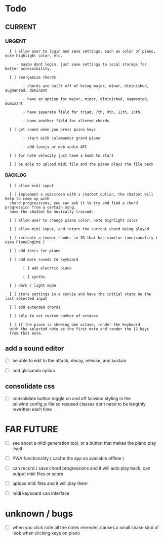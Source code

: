 # Todo

## CURRENT

### URGENT

      [ ] allow user to login and save settings, such as color of piano, note highlight color, etc.
        
         - maybe dont login, just save settings to local storage for better accessibility.

      [ ] reorganize chords

            - chords are built off of being major, minor, diminished, augmented, dominant

            - have an option for major, minor, diminished, augmented, dominant

            - have seperate field for triad, 7th, 9th, 11th, 13th,

            - have another field for altered chords

      [ ] get sound when you press piano keys

            - start with salamander grand piano

            - add tunejs or web audio API

      [ ] for note velocity just have a knob to start

      [ ] be able to upload midi file and the piano plays the file back

#### BACKLOG

      [ ] allow midi input

      [ ] implement a subscreen with a chatbot option, the chatbot will help to come up with
      chord progressions, you can ask it to try and find a chord progression from a certain song,
      have the chatbot be musically trained.

      [ ] allow user to change piano color, note highlight color

      [ ] allow midi input, and return the current chord being played

      [ ] recreate a fender rhodes in 3D that has similar functionality ( uses PianoEngine )

      [ ] add tests for piano

      [ ] add more sounds to keyboard

            [ ] add electric piano

            [ ] synths

      [ ] dark / light mode

      [ ] store settings in a cookie and have the initial state be the last selected input

      [ ] add extended chords

      [ ] able to set custom number of octaves

      [ ] if the piano is showing one octave, render the keyboard
      with the selected note as the first note and render the 12 keys
      from that note.

## add a sound editor

- [ ] be able to edit to the attack, decay, release, and sustain

- [ ] add glissando option

## consolidate css

- [ ] consolidate button toggle on and off tailwind styling in the tailwind.config.js file so resused classes dont need to be lengthly rewritten each time

# FAR FUTURE

- [ ] see about a midi generation tool, or a button that makes the piano play itself

- [ ] PWA functionality ( cache the app so available offline )

- [ ] can record / save chord progressions and it will auto play back, can output midi files or score

- [ ] upload midi files and it will play them

- [ ] midi keyboard can interface

# unknown / bugs

- [ ] when you click note all the notes rerender, causes a small shake kind of look when clicking keys on piano
